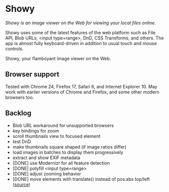 # Showy

*Showy is an image viewer on the Web for viewing your local files online.*

Showy uses some of the latest features of the web platform such as File API,
Blob URLs, &lt;input type=range&gt;, DnD, CSS Transforms, and others. The
app is almost fully keyboard-driven in addition to usual touch and mouse
controls.

Showy, your flamboyant image viewer on the Web.

## Browser support

Tested with Chrome 24, Firefox 17, Safari 6, and Internet Explorer 10.
May work with earlier versions of Chrome and Firefox, and some other
modern browsers too.

## Backlog

* Blob URL workaround for unsupported browsers
* key bindings for zoom
* scroll thumbnails view to focused element
* test DnD
* make thumbnails square shaped (if image ratios differ)
* load images in batches to display them progressively
* extract and show EXIF metadata
* [DONE] use Modernizr for all feature detection
* [DONE] polyfill &lt;input type=range&gt;
* [DONE] adjust zooming behavior
* [DONE] move elements with translate() instead of pos:abs top/left ([source](http://paulirish.com/2012/why-moving-elements-with-translate-is-better-than-posabs-topleft/))